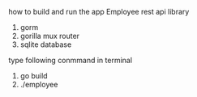 how to build and run the app
Employee rest api 
library
1. gorm
2. gorilla mux router
3. sqlite database

type following conmmand in terminal
1. go build
2. ./employee
